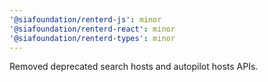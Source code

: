 ```yaml
---
'@siafoundation/renterd-js': minor
'@siafoundation/renterd-react': minor
'@siafoundation/renterd-types': minor
---
```


Removed deprecated search hosts and autopilot hosts APIs.
